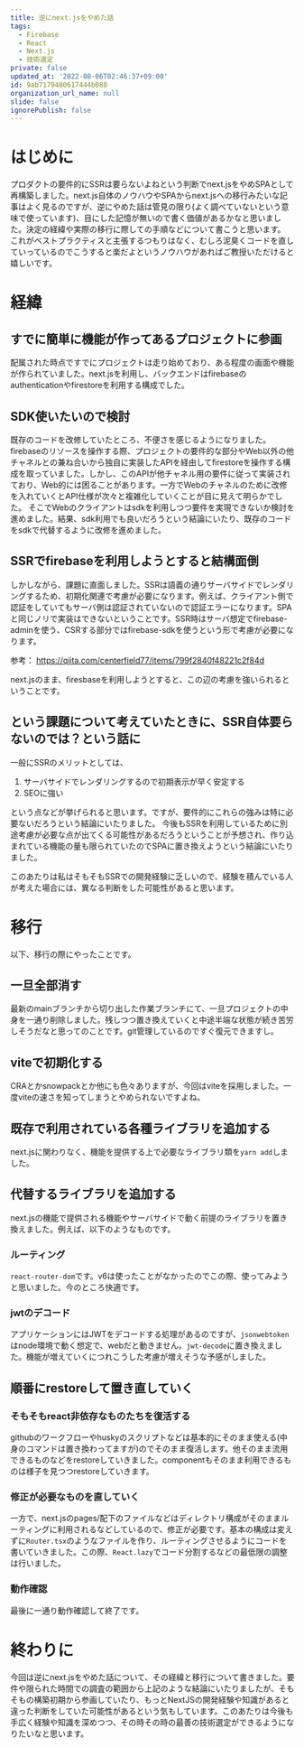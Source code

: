 ```yaml
---
title: 逆にnext.jsをやめた話
tags:
  - Firebase
  - React
  - Next.js
  - 技術選定
private: false
updated_at: '2022-08-06T02:46:37+09:00'
id: 9ab7179480617444b088
organization_url_name: null
slide: false
ignorePublish: false
---
```

# はじめに

プロダクトの要件的にSSRは要らないよねという判断でnext.jsをやめSPAとして再構築しました。next.js自体のノウハウやSPAからnext.jsへの移行みたいな記事はよく見るのですが、逆にやめた話は管見の限り(よく調べていないという意味で使っています)、目にした記憶が無いので書く価値があるかなと思いました。決定の経緯や実際の移行に際しての手順などについて書こうと思います。
これがベストプラクティスと主張するつもりはなく、むしろ泥臭くコードを直していっているのでこうすると楽だよというノウハウがあればご教授いただけると嬉しいです。

# 経緯

## すでに簡単に機能が作ってあるプロジェクトに参画

配属された時点ですでにプロジェクトは走り始めており、ある程度の画面や機能が作られていました。next.jsを利用し、バックエンドはfirebaseのauthenticationやfirestoreを利用する構成でした。

## SDK使いたいので検討

既存のコードを改修していたところ、不便さを感じるようになりました。firebaseのリソースを操作する際、プロジェクトの要件的な部分やWeb以外の他チャネルとの兼ね合いから独自に実装したAPIを経由してfirestoreを操作する構成を取っていました。しかし、このAPIが他チャネル用の要件に従って実装されており、Web的には困ることがあります。一方でWebのチャネルのために改修を入れていくとAPI仕様が次々と複雑化していくことが目に見えて明らかでした。
そこでWebのクライアントはsdkを利用しつつ要件を実現できないか検討を進めました。結果、sdk利用でも良いだろうという結論にいたり、既存のコードをsdkで代替するように改修を進めました。

## SSRでfirebaseを利用しようとすると結構面倒

しかしながら、課題に直面しました。SSRは語義の通りサーバサイドでレンダリングするため、初期化関連で考慮が必要になります。例えば、クライアント側で認証をしていてもサーバ側は認証されていないので認証エラーになります。SPAと同じノリで実装はできないということです。SSR時はサーバ想定でfirebase-adminを使う、CSRする部分ではfirebase-sdkを使うという形で考慮が必要になります。

参考：
https://qiita.com/centerfield77/items/799f2840f48221c2f84d

next.jsのまま、firesbaseを利用しようとすると、この辺の考慮を強いられるということです。

## という課題について考えていたときに、SSR自体要らないのでは？という話に

一般にSSRのメリットとしては、
1. サーバサイドでレンダリングするので初期表示が早く安定する
1. SEOに強い

という点などが挙げられると思います。ですが、要件的にこれらの強みは特に必要ないだろうという結論にいたりました。
今後もSSRを利用しているために別途考慮が必要な点が出てくる可能性があるだろうということが予想され、作り込まれている機能の量も限られていたのでSPAに置き換えようという結論にいたりました。

このあたりは私はそもそもSSRでの開発経験に乏しいので、経験を積んでいる人が考えた場合には、異なる判断をした可能性があると思います。

# 移行

以下、移行の際にやったことです。

## 一旦全部消す

最新のmainブランチから切り出した作業ブランチにて、一旦プロジェクトの中身を一通り削除しました。残しつつ置き換えていくと中途半端な状態が続き苦労しそうだなと思ってのことです。git管理しているのですぐ復元できますし。

## viteで初期化する

CRAとかsnowpackとか他にも色々ありますが、今回はviteを採用しました。一度viteの速さを知ってしまうとやめられないですよね。

## 既存で利用されている各種ライブラリを追加する

next.jsに関わりなく、機能を提供する上で必要なライブラリ類を`yarn add`しました。

## 代替するライブラリを追加する

next.jsの機能で提供される機能やサーバサイドで動く前提のライブラリを置き換えました。例えば、以下のようなものです。

### ルーティング

`react-router-dom`です。v6は使ったことがなかったのでこの際、使ってみようと思いました。今のところ快適です。

### jwtのデコード

アプリケーションにはJWTをデコードする処理があるのですが、`jsonwebtoken`はnode環境で動く想定で、webだと動きません。`jwt-decode`に置き換えました。機能が増えていくにつれこうした考慮が増えそうな予感がしました。

## 順番にrestoreして置き直していく

### そもそもreact非依存なものたちを復活する

githubのワークフローやhuskyのスクリプトなどは基本的にそのまま使える(中身のコマンドは置き換わってますが)のでそのまま復活します。他そのまま流用できるものなどをrestoreしていきました。componentもそのまま利用できるものは様子を見つつrestoreしていきます。

### 修正が必要なものを直していく

一方で、next.jsのpages/配下のファイルなどはディレクトリ構成がそのままルーティングに利用されるなどしているので、修正が必要です。基本の構成は変えずに`Router.tsx`のようなファイルを作り、ルーティングさせるようにコードを書いていきました。この際、`React.lazy`でコード分割するなどの最低限の調整は行いました。

### 動作確認

最後に一通り動作確認して終了です。

# 終わりに

今回は逆にnext.jsをやめた話について、その経緯と移行について書きました。要件や限られた時間での調査の範囲から上記のような結論にいたりましたが、そもそもの構築初期から参画していたり、もっとNextJSの開発経験や知識があると違った判断をしていた可能性があるという気もしています。このあたりは今後も手広く経験や知識を深めつつ、その時その時の最善の技術選定ができるようになりたいなと思います。
